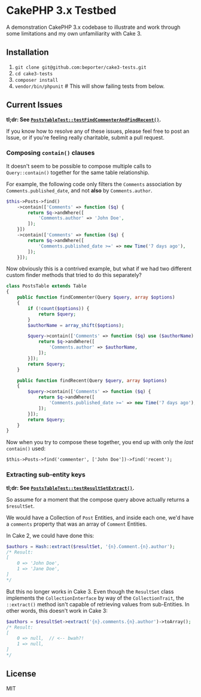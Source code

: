 # CakePHP 3.x Testbed

A demonstration CakePHP 3.x codebase to illustrate and work through some limitations and my own unfamiliarity with Cake 3.


## Installation

1. `git clone git@github.com:beporter/cake3-tests.git`
1. `cd cake3-tests`
1. `composer install`
1. `vendor/bin/phpunit`  # This will show failing tests from below.



## Current Issues

**tl;dr: See [`PostsTableTest::testFindCommenterAndFindRecent()`]().**

If you know how to resolve any of these issues, please feel free to post an Issue, or if you're feeling really charitable, submit a pull request.

### Composing `contain()` clauses

It doesn't seem to be possible to compose multiple calls to `Query::contain()` together for the same table relationship.

For example, the following code only filters the `Comments` association by `Comments.published_date`, and not **also** by `Comments.author`.

```php
$this->Posts->find()
    ->contain(['Comments' => function ($q) {
        return $q->andWhere([
            'Comments.author' => 'John Doe',
        ]);
    }])
    ->contain(['Comments' => function ($q) {
        return $q->andWhere([
            'Comments.published_date >=' => new Time('7 days ago'),
        ]);
    }]);
```

Now obviously this is a contrived example, but what if we had two different custom finder methods that tried to do this separately?

```php
class PostsTable extends Table
{
    public function findCommenter(Query $query, array $options)
    {
        if (!count($options)) {
        	return $query;
        }
        $authorName = array_shift($options);

        $query->contain(['Comments' => function ($q) use ($authorName) {
            return $q->andWhere([
                'Comments.author' => $authorName,
            ]);
        }]);
        return $query;
    }

    public function findRecent(Query $query, array $options)
    {
        $query->contain(['Comments' => function ($q) {
            return $q->andWhere([
                'Comments.published_date >=' => new Time('7 days ago'),
            ]);
        }]);
        return $query;
    }
}
```

Now when you try to compose these together, you end up with only the _last_ `contain()` used:

`$this->Posts->find('commenter', ['John Doe'])->find('recent');`


### Extracting sub-entity keys

**tl;dr: See [`PostsTableTest::testResultSetExtract()`]().**

So assume for a moment that the compose query above actually returns a `$resultSet`.

We would have a Collection of `Post` Entities, and inside each one, we'd have a `comments` property that was an array of `Comment` Entities.

In Cake 2, we could have done this:

```php
$authors = Hash::extract($resultSet, '{n}.Comment.{n}.author');
/* Result:
[
    0 => 'John Doe',
    1 => 'Jane Doe',
]
*/
```

But this no longer works in Cake 3. Even though the `ResultSet` class implements the `CollectionInterface` by way of the `CollectionTrait`, the `::extract()` method isn't capable of retrieving values from sub-Entities. In other words, this doesn't work in Cake 3:

```php
$authors = $resultSet->extract('{n}.comments.{n}.author')->toArray();
/* Result:
[
    0 => null,  // <-- bwah?!
    1 => null,
]
*/
```


## License

MIT

